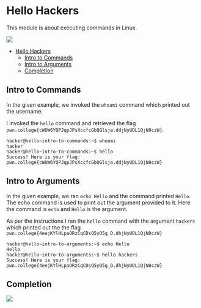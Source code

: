 # Hello Hackers

This module is about executing commands in Linux.

![](https://i.imgur.com/KC9GHzf.png)

- [Hello Hackers](#hello-hackers)
  - [Intro to Commands](#intro-to-commands)
  - [Intro to Arguments](#intro-to-arguments)
  - [Completion](#completion)

## Intro to Commands
 In the given example, we invoked the `whoami` command which printed out the username.
 
 I invoked the `hello` command and retrieved the flag `pwn.college{cWOW6YQPJqpJPsXccfcGbQGlsje.ddjNyUDL1QjN0czW}`.

```
hacker@hello~intro-to-commands:~$ whoami
hacker
hacker@hello~intro-to-commands:~$ hello
Success! Here is your flag:
pwn.college{cWOW6YQPJqpJPsXccfcGbQGlsje.ddjNyUDL1QjN0czW}
```
## Intro to Arguments

In the given example, we ran `echo Hello` and the command printed `Hello`. The echo command is used to print out the argument provided to it. Here the command is `echo` and `Hello` is the argument.

As per the instructions I ran the `hello` command with the argument `hackers` which printed out the the flag `pwn.college{4eejKYlHLpaORzCqCDsQ5yO5g_D.dhjNyUDL1QjN0czW}`

```
hacker@hello~intro-to-arguments:~$ echo Hello
Hello
hacker@hello~intro-to-arguments:~$ hello hackers
Success! Here is your flag:
pwn.college{4eejKYlHLpaORzCqCDsQ5yO5g_D.dhjNyUDL1QjN0czW}
```

## Completion

![](https://i.imgur.com/p4dCEUp.png)